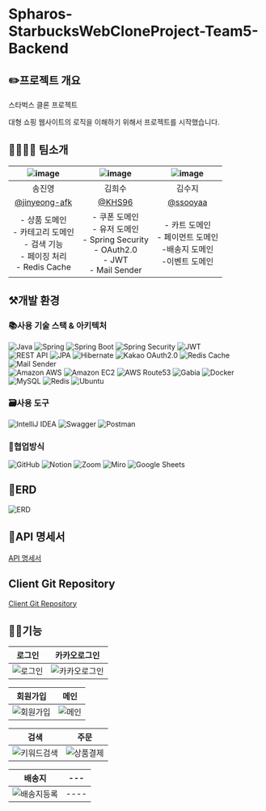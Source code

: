 # Spharos-StarbucksWebCloneProject-Team5-Backend
## ✏️프로젝트 개요
스타벅스 클론 프로젝트

대형 쇼핑 웹사이트의 로직을 이해하기 위해서 프로젝트를 시작했습니다.

## 👨‍👨‍👧‍👦 팀소개
|![image](https://user-images.githubusercontent.com/77527453/230077465-eedbcd1e-953b-4598-831d-e60bf491c292.png)|![image](https://user-images.githubusercontent.com/77527453/230077505-4555456d-3a8c-42ae-bdde-ac37a72ab8e6.png)|![image](https://user-images.githubusercontent.com/77527453/230077538-54e206c1-3153-4b42-ad3b-4f49fca15845.png)|
|:------:|:------:|:------:|
|송진영|김희수|김수지|
|[@jinyeong-afk](https://github.com/jinyeong-afk)|[@KHS96](https://github.com/KHS96)|[@ssooyaa](https://github.com/ssooyaa)|
|- 상품 도메인</br>- 카테고리 도메인</br>- 검색 기능</br>- 페이징 처리</br>- Redis Cache|- 쿠폰 도메인</br>- 유저 도메인</br>- Spring Security</br>- OAuth2.0</br>- JWT</br>- Mail Sender</br>|- 카트 도메인</br>- 페이먼트 도메인</br>-배송지 도메인</br>-이벤트 도메인|

## ⚒개발 환경
### 📚사용 기술 스택 & 아키텍처
![Java](https://img.shields.io/badge/Java%2011-007ACC?style=for-the-badge&logo=Java&logoColor=white)
![Spring](https://img.shields.io/badge/Spring-6DB33F?style=for-the-badge&logo=Spring&logoColor=white)
![Spring Boot](https://img.shields.io/badge/Spring%20Boot-6DB33F?style=for-the-badge&logo=Spring%20Boot&logoColor=white)
![Spring Security](https://img.shields.io/badge/Spring%20Security-6DB33F?style=for-the-badge&logo=Spring%20Security&logoColor=white)
![JWT](https://img.shields.io/badge/JWT-4285F4?style=for-the-badge&logo=JWT&logoColor=white)</br>
![REST API](https://img.shields.io/badge/REST%20API-009688?style=for-the-badge&logo=RESTAPI&logoColor=white)
![JPA](https://img.shields.io/badge/JPA-09A3D5?style=for-the-badge&logo=JPA&logoColor=white)
![Hibernate](https://img.shields.io/badge/Hibernate-59666C?style=for-the-badge&logo=Hibernate&logoColor=white)
![Kakao OAuth2.0](https://img.shields.io/badge/Kakao-FFCD00?style=for-the-badge&logo=Kakao&logoColor=white)
![Redis Cache](https://img.shields.io/badge/Redis%20Cache-DC382D?style=for-the-badge&logo=Redis&logoColor=white)
![Mail Sender](https://img.shields.io/badge/Mail%20Sender-FF5A5F?style=for-the-badge&logo=Mail&logoColor=white)</br>
![Amazon AWS](https://img.shields.io/badge/Amazon%20AWS-232F3E?style=for-the-badge&logo=Amazon%20AWS&logoColor=white)
![Amazon EC2](https://img.shields.io/badge/Amazon%20EC2-FF9900?style=for-the-badge&logo=Amazon%20EC2&logoColor=white)
![AWS Route53](https://img.shields.io/badge/AWS%20Route53-232F3E?style=for-the-badge&logo=AWS%20Route53&logoColor=white)
![Gabia](https://img.shields.io/badge/Gabia-9146FF?style=for-the-badge&logo=Gabia&logoColor=white)
![Docker](https://img.shields.io/badge/Docker-2496ED?style=for-the-badge&logo=Docker&logoColor=white)
![MySQL](https://img.shields.io/badge/MySQL-4479A1?style=for-the-badge&logo=MySQL&logoColor=white)
![Redis](https://img.shields.io/badge/Redis-DC382D?style=for-the-badge&logo=Redis&logoColor=white)
![Ubuntu](https://img.shields.io/badge/Ubuntu-E95420?style=for-the-badge&logo=Ubuntu&logoColor=white)
### 🗃️사용 도구
![IntelliJ IDEA](https://img.shields.io/badge/IntelliJ%20IDEA-000000?style=for-the-badge&logo=IntelliJ%20IDEA&logoColor=white)
![Swagger](https://img.shields.io/badge/Swagger-85EA2D?style=for-the-badge&logo=Swagger&logoColor=white)
![Postman](https://img.shields.io/badge/Postman-FF6C37?style=for-the-badge&logo=Postman&logoColor=white)

### 📄협업방식
![GitHub](https://img.shields.io/badge/GitHub-181717?style=for-the-badge&logo=GitHub&logoColor=white)
![Notion](https://img.shields.io/badge/Notion-000000?style=for-the-badge&logo=Notion&logoColor=white)
![Zoom](https://img.shields.io/badge/Zoom-2D8CFF?style=for-the-badge&logo=Zoom&logoColor=white)
![Miro](https://img.shields.io/badge/Miro-050038?style=for-the-badge&logo=Miro&logoColor=white)
![Google Sheets](https://img.shields.io/badge/Google%20Sheets-34A853?style=for-the-badge&logo=Google%20Sheets&logoColor=white)

## 📜ERD
![ERD](https://user-images.githubusercontent.com/77527453/229390743-fdfe1505-966a-4f83-964b-eb324cc8d6cc.png)

## 🔖API 명세서
[API 명세서](http://jinyeong.site:8080/swagger-ui/index.html#/)

## Client Git Repository
[Client Git Repository](https://github.com/Spharos-StarbucksWebCloneProject-Team5/Nextjs)

## 👨‍🔧기능
|로그인|카카오로그인|
|:------:|:-----:|
|![로그인](https://user-images.githubusercontent.com/77527453/230073919-49697f08-ed6e-4522-9e38-e57b22f86906.gif)|![카카오로그인](https://user-images.githubusercontent.com/77527453/230074046-7367f58d-98ae-46a5-bdab-507f7f3aaa79.gif)|

|회원가입|메인|
|:------:|:-----:|
|![회원가입](https://user-images.githubusercontent.com/77527453/230074157-b2487001-0275-43c1-bff0-1551e72603bc.gif)|![메인](https://user-images.githubusercontent.com/77527453/230074204-348f91e3-f164-4ba7-8208-936d99fda43b.gif)|

|검색|주문|
|:------:|:-----:|
|![키워드검색](https://user-images.githubusercontent.com/77527453/230074330-c759466f-3730-423a-a770-40ced2fbaaa0.gif)|![상품결제](https://user-images.githubusercontent.com/77527453/230074261-06389cec-8007-4535-86fb-1004c4fa6d9d.gif)|

|배송지|---|
|:------:|:-----:|
|![배송지등록](https://user-images.githubusercontent.com/77527453/230074296-908db24f-0a0d-4bf4-9f27-b4d1f5181a87.gif)|----|

